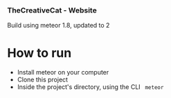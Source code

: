 ### TheCreativeCat - Website
Build using meteor 1.8, updated to 2
# How to run 
- Install meteor on your computer
- Clone this project
- Inside the project's directory, using the CLI <code> meteor </code> 
